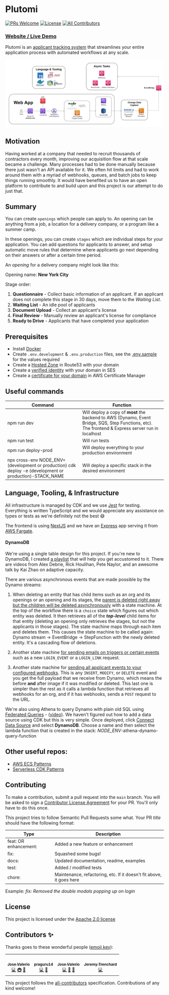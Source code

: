 # Plutomi

[![PRs Welcome](https://img.shields.io/badge/PRs-welcome-brightgreen.svg?style=flat-square)](http://makeapullrequest.com)
[![License](https://img.shields.io/github/license/plutomi/plutomi?style=flat-square)](#)
[![All Contributors](https://img.shields.io/badge/all_contributors-3-blue.svg?style=flat-square)](#contributors-)

### [Website / Live Demo](https://plutomi.com)

Plutomi is an [applicant tracking system](https://en.wikipedia.org/wiki/Applicant_tracking_system) that streamlines your entire application process with automated workflows at any scale.

![infra](images/infra.png)

## Motivation

Having worked at a company that needed to recruit thousands of contractors every month, improving our acquisition flow at that scale became a challenge. Many processes had to be done manually because there just wasn't an API available for it. We often hit limits and had to work around them with a myriad of webhooks, queues, and batch jobs to keep things running smoothly. It would have benefited us to have an open platform to contribute to and build upon and this project is our attempt to do just that.

## Summary

You can create `openings` which people can apply to. An opening can be anything from a job, a location for a delivery company, or a program like a summer camp.

In these openings, you can create `stages` which are individual steps for your application. You can add questions for applicants to answer, and setup automatic move rules that determine where applicants go next depending on their answers or after a certain time period.

An _opening_ for a delivery company might look like this:

Opening name: **New York City**

Stage order:

1. **Questionnaire** - Collect basic information of an applicant. If an applicant does not complete this stage in 30 days, move them to the _Waiting List_.
2. **Waiting List** - An idle pool of applicants
3. **Document Upload** - Collect an applicant's license
4. **Final Review** - Manually review an applicant's license for compliance
5. **Ready to Drive** - Applicants that have completed your application

## Prerequisites

- Install [Docker](https://docs.docker.com/get-docker/)
- Create `.env.development` & `.env.production` files, see the [.env.sample](.env.sample) for the values required
- Create a [Hosted Zone](https://docs.aws.amazon.com/Route53/latest/DeveloperGuide/CreatingHostedZone.html) in Route53 with your domain
- Create a [verified identity](https://docs.aws.amazon.com/ses/latest/DeveloperGuide/verify-domain-procedure.html) with your domain in SES
- Create a [certificate for your domain](https://docs.aws.amazon.com/acm/latest/userguide/gs-acm-request-public.html#request-public-console) in AWS Certificate Manager

## Useful commands

| Command                                                                                                 | Function                                                                                                                                           |
| ------------------------------------------------------------------------------------------------------- | -------------------------------------------------------------------------------------------------------------------------------------------------- |
| npm run dev                                                                                             | Will deploy a copy of **most** the backend to AWS (Dynamo, Event Bridge, SQS, Step Functions, etc). The frontend & Express server run in localhost |
| npm run test                                                                                            | Will run tests                                                                                                                                     |
| npm run deploy-prod                                                                                     | Will deploy everything to your production environment                                                                                              |
| npx cross-env NODE_ENV=(development or production) cdk deploy -e (development or production)-STACK_NAME | Will deploy a specific stack in the desired environment                                                                                            |

## Language, Tooling, & Infrastructure

All infrastructure is managed by CDK and we use [Jest](https://jestjs.io/) for testing. Everything is written TypeScript and we would appreciate any assistance on types or tests as we're definitely not the best :sweat_smile:

The frontend is using [NextJS](https://nextjs.org/) and we have an [Express](https://expressjs.com/) app serving it from [AWS Fargate](https://aws.amazon.com/fargate/).

#### DynamoDB

We're using a single table design for this project. If you're new to DynamoDB, I created [a playlist](https://youtube.com/playlist?list=PL4wKJluo18Z2Nh1QlU0LXKy6EbPwB17xq) that will help you get accustomed to it. There are videos from Alex Debrie, Rick Houlihan, Pete Naylor, and an awesome talk by Kai Zhao on adaptive capacity.

There are various asynchronous events that are made possible by the Dynamo streams:

1. When deleting an entity that has child items such as an org and its openings or an opening and its stages, the [parent is deleted right away but the children will be deleted asynchronously](images/DeleteChildrenStepFunction.png) with a state machine. At the top of the workflow there is a `choice` state which figures out which entity was deleted. It then retrieves all of the **_top-level_** child items for that entity (deleting an opening only retrieves the stages, but not the applicants in those stages). The state machine maps through each item and deletes them. This causes the state machine to be called again: Dynamo stream -> EventBridge -> StepFunction with the newly deleted entity. It's a cascading flow of deletions.

2. Another state machine [for sending emails on triggers or certain events](images/CommsStepFunction.png) such as a new `LOGIN_EVENT` or a `LOGIN_LINK` request.

3. Another state machine for [sending all applicant events to your configured webhooks](images/WebhooksStepFunction.png). This is any `INSERT`, `MODIFY`, or `DELETE` event and you get the full payload that we receive from Dynamo, which means the before **and** after image if it was modified or deleted. This last one is simpler than the rest as it calls a lambda function that retrieves all webhooks for an org, and if it has webhooks, sends a `POST` request to the URL.

We're also using Athena to query Dynamo with plain old SQL using [Federated Queries](https://docs.aws.amazon.com/athena/latest/ug/connect-to-a-data-source.html) - ([video](https://www.youtube.com/watch?v=tZia_5qxPkY)). We haven't figured out how to add a data source using CDK but this is very simple. Once deployed, click [Connect Data Source](https://console.aws.amazon.com/athena/home?region=us-east-1#/data-sources) and select **DynamoDB**. Choose a name and then select the lambda function that is created in the stack: _NODE_ENV_-athena-dynamo-query-function

## Other useful repos:

- [AWS ECS Patterns](https://github.com/aws/aws-cdk/tree/master/packages/%40aws-cdk/aws-ecs-patterns)
- [Serverless CDK Patterns](https://github.com/cdk-patterns/serverless)

## Contributing

To make a contribution, submit a pull request into the `main` branch. You will be asked to sign a [Contributor License Agreement](https://en.wikipedia.org/wiki/Contributor_License_Agreement) for your PR. You'll only have to do this once.

This project tries to follow Semantic Pull Requests some what.
Your PR _title_ should have the following format:

| Type                  | Description                                                          |
| --------------------- | -------------------------------------------------------------------- |
| feat: OR enhancement: | Added a new feature or enhancement                                   |
| fix:                  | Squashed some bugs!                                                  |
| docs:                 | Updated documentation, readme, examples                              |
| test:                 | Added / modified tests                                               |
| chore:                | Maintenance, refactoring, etc. If it doesn't fit above, it goes here |

Example: _fix: Removed the double modals popping up on login_

## License

This project is licensed under the [Apache 2.0 license](LICENSE)

## Contributors ✨

Thanks goes to these wonderful people ([emoji key](https://allcontributors.org/docs/en/emoji-key)):

<!-- ALL-CONTRIBUTORS-LIST:START - Do not remove or modify this section -->
<!-- prettier-ignore-start -->
<!-- markdownlint-disable -->
<table>
  <tr>
    <td align="center"><a href="https://github.com/joswayski"><img src="https://avatars.githubusercontent.com/u/22891173?v=4?s=100" width="100px;" alt=""/><br /><sub><b>Jose Valerio</b></sub></a><br /><a href="https://github.com/plutomi/plutomi/commits?author=joswayski" title="Code">💻</a> <a href="#infra-joswayski" title="Infrastructure (Hosting, Build-Tools, etc)">🚇</a> <a href="#maintenance-joswayski" title="Maintenance">🚧</a></td>
    <td align="center"><a href="https://github.com/praguru14"><img src="https://avatars.githubusercontent.com/u/48213609?v=4?s=100" width="100px;" alt=""/><br /><sub><b>praguru14</b></sub></a><br /><a href="https://github.com/plutomi/plutomi/commits?author=praguru14" title="Code">💻</a> <a href="#maintenance-praguru14" title="Maintenance">🚧</a></td>
    <td align="center"><a href="https://github.com/mazupicua"><img src="https://avatars.githubusercontent.com/u/37680756?v=4?s=100" width="100px;" alt=""/><br /><sub><b>Jose Valerio</b></sub></a><br /><a href="https://github.com/plutomi/plutomi/commits?author=mazupicua" title="Code">💻</a> <a href="#maintenance-mazupicua" title="Maintenance">🚧</a> <a href="https://github.com/plutomi/plutomi/issues?q=author%3Amazupicua" title="Bug reports">🐛</a></td>
    <td align="center"><a href="https://github.com/Jeremyjay121"><img src="https://avatars.githubusercontent.com/u/94778748?v=4?s=100" width="100px;" alt=""/><br /><sub><b>Jeremy Trenchard</b></sub></a><br /><a href="https://github.com/plutomi/plutomi/commits?author=Jeremyjay121" title="Code">💻</a></td>
  </tr>
</table>

<!-- markdownlint-restore -->
<!-- prettier-ignore-end -->

<!-- ALL-CONTRIBUTORS-LIST:END -->

This project follows the [all-contributors](https://github.com/all-contributors/all-contributors) specification. Contributions of any kind welcome!
